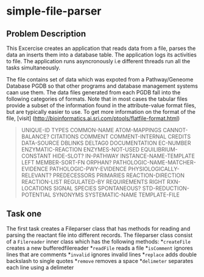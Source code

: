 # simple-file-parser

## Problem Description
This Excercise creates an application that reads data from a file, parses the data an inserts them into a database table.
The application logs its activities to file.
The application runs asyncronously i.e different threads run all the tasks simultaneously.

The file contains set of data  which was expoted from a Pathway/Geneome Database PGDB so that other programs and database management systems caan use them.
The data files generated from each PGDB fall into the following categories of formats. Note that in most cases the tabular files provide a subset of the information found in the attribute-value format files, but are typically easier to use.
To get more information on the format of the file, [visit] (http://bioinformatics.ai.sri.com/ptools/flatfile-format.html)


>    UNIQUE-ID
>    TYPES
>    COMMON-NAME
>    ATOM-MAPPINGS
>    CANNOT-BALANCE?
>  CITATIONS
>   COMMENT
>    COMMENT-INTERNAL
>   CREDITS
>    DATA-SOURCE
>    DBLINKS
>    DELTAG0
>    DOCUMENTATION
>    EC-NUMBER
>    ENZYMATIC-REACTION
>    ENZYMES-NOT-USED
>    EQUILIBRIUM-CONSTANT
>    HIDE-SLOT?
>    IN-PATHWAY
>    INSTANCE-NAME-TEMPLATE
>    LEFT
>    MEMBER-SORT-FN
>    ORPHAN?
>    PATHOLOGIC-NAME-MATCHER-EVIDENCE
>    PATHOLOGIC-PWY-EVIDENCE
>    PHYSIOLOGICALLY-RELEVANT?
>    PREDECESSORS
>    PRIMARIES
>    REACTION-DIRECTION
>    REACTION-LIST
>    REGULATED-BY
>    REQUIREMENTS
>    RIGHT
>    RXN-LOCATIONS
>    SIGNAL
>    SPECIES
>    SPONTANEOUS?
>    STD-REDUCTION-POTENTIAL
>    SYNONYMS
>    SYSTEMATIC-NAME
>    TEMPLATE-FILE

## Task one

The first task creates a Fileparser class that has methods for reading and parsing the reactant file into different records.
The fileparser class consist of a `Filereader` inner class which has the following methods:
*`createFile` creates a new bufferedfilereader
*`readFile` reads a file
*`isComment` ignores lines that are comments
*`invalid` ignores invalid lines
*`replace` adds double backslash to single quotes
*`remove` removes a space
*`delimeter` separates each line using a delimeter



